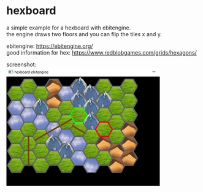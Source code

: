 # hexboard

a simple example for a hexboard with ebitengine.    
the engine draws two floors and you can flip the tiles x and y.    

ebitengine: https://ebitengine.org/    
good information for hex: https://www.redblobgames.com/grids/hexagons/    

screenshot:    
![Pic1](screenshotsmall.jpg)
